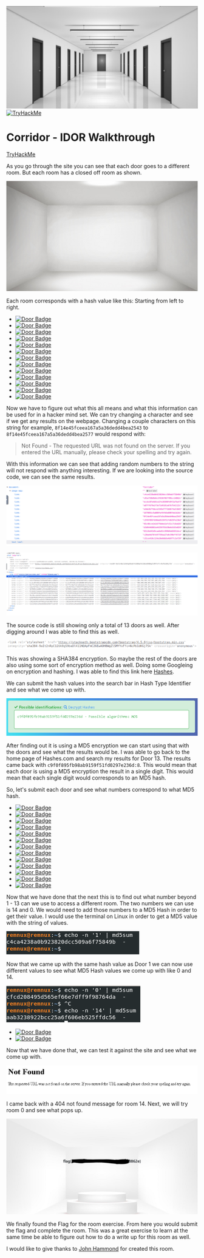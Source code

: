 ![image1](https://github.com/visionthex/IDOR-Walkthrough/blob/main/Images/image1.png)
[![TryHackMe](https://img.shields.io/badge/TryHackMe-1abc9c?style=flat-square&logo=tryhackme&logoColor=white)](https://tryhackme.com/corridor)
# Corridor - IDOR Walkthrough
[TryHackMe](https://tryhackme.com/room/corridor)

As you go through the site you can see that each door goes to a different room. But each room has a closed off room as shown.

![image2](https://github.com/visionthex/IDOR-Walkthrough/blob/main/Images/image2.png)

Each room corresponds with a hash value like this: Starting from left to right.
 - [![Door Badge](https://img.shields.io/badge/Door_1:-c4ca4238a0b923820dcc509a6f75849b-blue)](https://shields.io/)
 - [![Door Badge](https://img.shields.io/badge/Door_2:-c81e728d9d4c2f636f067f89cc14862c-blue)](https://shields.io/)
 - [![Door Badge](https://img.shields.io/badge/Door_3:-eccbc87e4b5ce2fe28308fd9f2a7baf3-blue)](https://shields.io/)
 - [![Door Badge](https://img.shields.io/badge/Door_4:-a87ff679a2f3e71d9181a67b7542122c-blue)](https://shields.io/)
 - [![Door Badge](https://img.shields.io/badge/Door_5:-e4da3b7fbbce2345d7772b0674a318d5-blue)](https://shields.io/)
 - [![Door Badge](https://img.shields.io/badge/Door_6:-1679091c5a880faf6fb5e6087eb1b2dc-blue)](https://shields.io/)
 - [![Door Badge](https://img.shields.io/badge/Center_Door:-8f14e45fceea167a5a36dedd4bea2543-blue)](https://shields.io/)
 - [![Door Badge](https://img.shields.io/badge/Door_8:-c51ce410c124a10e0db5e4b97fc2af39-blue)](https://shields.io/)
 - [![Door Badge](https://img.shields.io/badge/Door_9:-c20ad4d76fe97759aa27a0c99bff6710-blue)](https://shields.io/)
 - [![Door Badge](https://img.shields.io/badge/Door_10:-6512bd43d9caa6e02c990b0a82652dca-blue)](https://shields.io/)
 - [![Door Badge](https://img.shields.io/badge/Door_11:-d3d9446802a44259755d38e6d163e820-blue)](https://shields.io/)
 - [![Door Badge](https://img.shields.io/badge/Door_12:-45c48cce2e2d7fbdea1afc51c7c6ad26-blue)](https://shields.io/)
 - [![Door Badge](https://img.shields.io/badge/Door_13:-c9f0f895fb98ab9159f51fd0297e236d-blue)](https://shields.io/)

Now we have to figure out what this all means and what this information can be used for in a hacker mind set. We can try changing a character and see if we get any results on the webpage. Changing a couple characters on this string for example, `8f14e45fceea167a5a36dedd4bea2543` to `8f14e45fceea167a5a36dedd4bea2577` would respond with:

> Not Found - The requested URL was not found on the server. If you entered the URL manually, please check your spelling and try again. 

With this information we can see that adding random numbers to the string will not respond with anything interesting. If we are looking into the source code, we can see the same results.

![image3](https://github.com/visionthex/IDOR-Walkthrough/blob/main/Images/image3.png)

![image4](https://github.com/visionthex/IDOR-Walkthrough/blob/main/Images/image4.png)

The source code is still showing only a total of 13 doors as well. After digging around I was able to find this as well.

![image5](https://github.com/visionthex/IDOR-Walkthrough/blob/main/Images/image5.png)

This was showing a SHA384 encryption. So maybe the rest of the doors are also using some sort of encryption method as well. Doing some Googleing on encryption and hashing. I was able to find this link here  [Hashes](https://hashes.com/en/tools/hash_identifier).

We can submit the hash values into the search bar in Hash Type Identifier and see what we come up with.

![image6](https://github.com/visionthex/IDOR-Walkthrough/blob/main/Images/image6.png)

After finding out it is using a MD5 encryption we can start using that with the doors and see what the results would be. I was able to go back to the home page of Hashes.com and search my results for Door 13. The results came back with `c9f0f895fb98ab9159f51fd0297e236d:8`. This would mean that each door is using a MD5 encryption the result in a single digit. This would mean that each single digit would corresponds to an MD5 hash.

So, let's submit each door and see what numbers correspond to what MD5 hash.
 - [![Door Badge](https://img.shields.io/badge/Door_1:-c4ca4238a0b923820dcc509a6f75849b:1-red)](https://shields.io/)
 - [![Door Badge](https://img.shields.io/badge/Door_2:-c81e728d9d4c2f636f067f89cc14862c:2-red)](https://shields.io/)
 - [![Door Badge](https://img.shields.io/badge/Door_3:-eccbc87e4b5ce2fe28308fd9f2a7baf3:3-red)](https://shields.io/)
 - [![Door Badge](https://img.shields.io/badge/Door_4:-a87ff679a2f3e71d9181a67b7542122c:4-red)](https://shields.io/)
 - [![Door Badge](https://img.shields.io/badge/Door_5:-e4da3b7fbbce2345d7772b0674a318d5:5-red)](https://shields.io/)
 - [![Door Badge](https://img.shields.io/badge/Door_6:-1679091c5a880faf6fb5e6087eb1b2dc:6-red)](https://shields.io/)
 - [![Door Badge](https://img.shields.io/badge/Center_Door:-8f14e45fceea167a5a36dedd4bea2543:7-red)](https://shields.io/)
 - [![Door Badge](https://img.shields.io/badge/Door_8:-c51ce410c124a10e0db5e4b97fc2af39:8-red)](https://shields.io/)
 - [![Door Badge](https://img.shields.io/badge/Door_9:-c20ad4d76fe97759aa27a0c99bff6710:9-red)](https://shields.io/)
 - [![Door Badge](https://img.shields.io/badge/Door_10:-6512bd43d9caa6e02c990b0a82652dca:10-red)](https://shields.io/)
 - [![Door Badge](https://img.shields.io/badge/Door_11:-d3d9446802a44259755d38e6d163e820:11-red)](https://shields.io/)
 - [![Door Badge](https://img.shields.io/badge/Door_12:-45c48cce2e2d7fbdea1afc51c7c6ad26:12-red)](https://shields.io/)
 - [![Door Badge](https://img.shields.io/badge/Door_13:-c9f0f895fb98ab9159f51fd0297e236d:13-red)](https://shields.io/)

Now that we have done that the next this is to find out what number beyond 1 - 13 can we use to access a different room. The two numbers we can use is 14 and 0. We would need to add those numbers to a MD5 Hash in order to get their value. I would use the terminal on Linux in order to get a MD5 value with the string of values.

![image7](https://github.com/visionthex/IDOR-Walkthrough/blob/main/Images/image7.png)

Now that we came up with the same hash value as Door 1 we can now use different values to see what MD5 Hash values we come up with like 0 and 14.

![image8](https://github.com/visionthex/IDOR-Walkthrough/blob/main/Images/image8.png)

 - [![Door Badge](https://img.shields.io/badge/Door_0:-45c48cce2e2d7fbdea1afc51c7c6ad26:0-orange)](https://shields.io/)
 - [![Door Badge](https://img.shields.io/badge/Door_14:-aab3238922bcc25a6f606eb525ffdc56:14-orange)](https://shields.io/)

Now that we have done that, we can test it against the site and see what we come up with.

![image9](https://github.com/visionthex/IDOR-Walkthrough/blob/main/Images/image9.png)

I came back with a 404 not found message for room 14. Next, we will try room 0 and see what pops up.

![image10](https://github.com/visionthex/IDOR-Walkthrough/blob/main/Images/image10.png)

We finally found the Flag for the room exercise. From here you would submit the flag and complete the room. This was a great exercise to learn at the same time be able to figure out how to do a write up for this room as well.

I would like to give thanks to [John Hammond](https://www.linkedin.com/in/johnhammond010/) for created this room.
